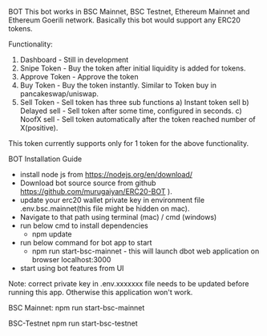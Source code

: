 BOT
This bot works in BSC Mainnet, BSC Testnet, Ethereum Mainnet and Ethereum Goerili network. Basically this bot would support any ERC20 tokens.

Functionality:

1. Dashboard - Still in development
2. Snipe Token - Buy the token after initial liquidity is added for tokens.
3. Approve Token - Approve the token
4. Buy Token - Buy the token instantly. Similar to Token buy in pancakeswap/uniswap.
5. Sell Token - Sell token has three sub functions
   a) Instant token sell
   b) Delayed sell - Sell token after some time, configured in seconds.
   c) NoofX sell - Sell token automatically after the token reached number of X(positive).

This token currently supports only for 1 token for the above functionality.

BOT Installation Guide

- install node js from https://nodejs.org/en/download/
- Download bot source source from github https://github.com/murugaiyan/ERC20-BOT ).
- update your erc20 wallet private key in environment file .env.bsc.mainnet(this file might be hidden on mac).
- Navigate to that path using terminal (mac) / cmd (windows)
- run below cmd to install dependencies
  - npm update
- run below command for bot app to start
  - npm run start-bsc-mainnet - this will launch dbot web application on browser localhost:3000
- start using bot features from UI

Note: correct private key in .env.xxxxxxx file needs to be updated before running this app. Otherwise this application won't work.

BSC Mainnet:
npm run start-bsc-mainnet

BSC-Testnet
npm run start-bsc-testnet
